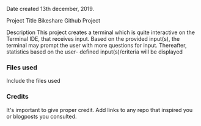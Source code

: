  Date created
13th december, 2019.

Project Title
Bikeshare Github Project

 Description
This project  creates a terminal which is quite interactive on the Terminal IDE, that receives input. Based on the provided input(s), the terminal may prompt the user with more questions for input. Thereafter, statistics based on the user- defined input(s)/criteria will be displayed


### Files used
Include the files used

### Credits
It's important to give proper credit. Add links to any repo that inspired you or blogposts you consulted.

